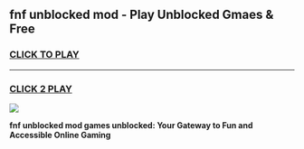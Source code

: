 
## fnf unblocked mod - Play Unblocked Gmaes & Free
<h3>
<a href="https://news.freeplayer.one?title=fnf_unblocked_mod&ref=16F">CLICK TO PLAY</a></h3>
<hr>

<h3>
<a href="https://news.freeplayer.one?title=fnf_unblocked_mod&ref=16F">CLICK 2 PLAY</a>
  
</h3>

<a href="https://news.freeplayer.one?title=fnf_unblocked_mod&ref=16F/"><img src="https://clearcache.store/games.png"></a>


**fnf unblocked mod games unblocked: Your Gateway to Fun and Accessible Online Gaming**
